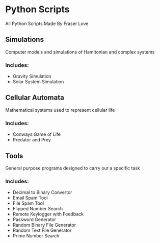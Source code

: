 # Python Scripts
All Python Scripts Made By Fraser Love

## Simulations
Computer models and simulations of Hamltonian and complex systems
  
### Includes:
- Gravity Simulation
- Solar System Simulation
   
## Cellular Automata
Mathematical systems used to represent cellular life
  
### Includes:
- Conways Game of Life
- Predator and Prey
    
## Tools
General purpose programs designed to carry out a specific task
  
### Includes:
- Decimal to Binary Convertor
- Email Spam Tool
- File Spam Tool
- Flipped Number Search
- Remote Keylogger with Feedback
- Password Generator
- Random Binary File Generator
- Random Text File Generator
- Prime Number Search
   
